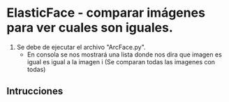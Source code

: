 # ElasticFace - comparar imágenes para ver cuales son iguales.
1. Se debe de ejecutar el archivo "ArcFace.py".
   - En consola se nos mostrará una lista donde nos dira que imagen es igual es igual a la imagen i (Se comparan todas las imagenes con todas)

## Intrucciones